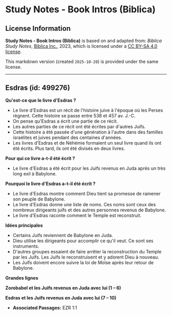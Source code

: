 # Study Notes - Book Intros (Biblica)

## License Information

**Study Notes - Book Intros (Biblica)** is based on and adapted from: _Biblica Study Notes_, [Biblica Inc.](https://www.biblica.com/), 2023, which is licensed under a [CC BY-SA 4.0 license](https://creativecommons.org/licenses/by-sa/4.0/legalcode.en).

This markdown version (created `2025-10-20`) is provided under the same license.



--------------------------------

## Esdras (id: 499276)

**Qu'est\-ce que le livre d'Esdras ?**

* Le livre d'Esdras est un récit de l'histoire juive à l'époque où les Perses règnent. Cette histoire se passe entre 538 et 457 av. J.\-C.
* On pense qu'Esdras a écrit une partie de ce récit.
* Les autres parties de ce récit ont été écrites par d'autres Juifs.
* Cette histoire a été passée d'une génération à l'autre dans des familles israélites et juives pendant des centaines d'années.
* Les livres d'Esdras et de Néhémie formaient un seul livre quand ils ont été écrits. Plus tard, ils ont été divisés en deux livres.

**Pour qui ce livre a\-t\-il été écrit ?**

* Le livre d'Esdras a été écrit pour les Juifs revenus en Juda après un très long exil à Babylone.

**Pourquoi le livre d'Esdras a\-t\-il été écrit ?**

* Le livre d'Esdras montre comment Dieu tient sa promesse de ramener son peuple de Babylone.
* Le livre d'Esdras donne une liste de noms. Ces noms sont ceux des nombreux dirigeants juifs et des autres personnes revenus de Babylone.
* Le livre d'Esdras raconte comment le Temple est reconstruit.

**Idées principales**

* Certains Juifs reviennent de Babylone en Juda.
* Dieu utilise les dirigeants pour accomplir ce qu'il veut. Ce sont ses instruments.
* D'autres groupes essaient de faire arrêter la reconstruction du Temple par les Juifs. Les Juifs le reconstruisent et y adorent Dieu à nouveau.
* Les Juifs doivent encore suivre la loi de Moïse après leur retour de Babylone.

**Grandes lignes**

**Zorobabel et les Juifs revenus en Juda avec lui (1 – 6\)**

**Esdras et les Juifs revenus en Juda avec lui (7 – 10\)**

* **Associated Passages:** EZR 1:1

